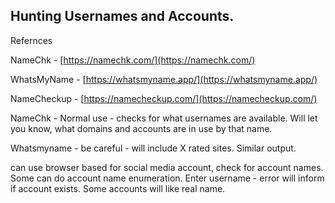 ## Hunting Usernames and Accounts.


Refernces

NameChk - [https://namechk.com/](https://namechk.com/)

WhatsMyName - [https://whatsmyname.app/](https://whatsmyname.app/)

NameCheckup - [https://namecheckup.com/](https://namecheckup.com/)


NameChk - Normal use - checks for what usernames are available.
Will let you know, what domains and accounts are in use by that name.

Whatsmyname - be careful - will include X rated sites.
Similar output.

can use browser based for social media account, check for account names.
Some can do account name enumeration. Enter username - error will inform if account exists.
Some accounts will like real name.


